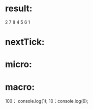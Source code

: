 # result: 
2
7
8
4
5
6
1

# nextTick:

# micro: 



# macro:
100： console.log(1);
10：console.log(6);







